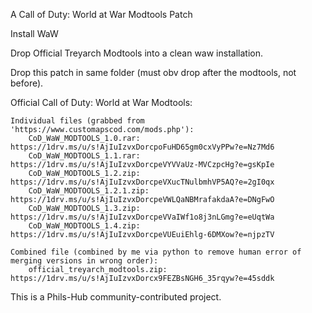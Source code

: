 A Call of Duty: World at War Modtools Patch

Install WaW

Drop Official Treyarch Modtools into a clean waw installation.

Drop this patch in same folder (must obv drop after the modtools, not before).

Official Call of Duty: World at War Modtools:

    Individual files (grabbed from 'https://www.customapscod.com/mods.php'):
        CoD_WaW_MODTOOLS_1.0.rar: https://1drv.ms/u/s!AjIuIzvxDorcpoFuHD65gm0cxVyPPw?e=Nz7Md6
        CoD_WaW_MODTOOLS_1.1.rar: https://1drv.ms/u/s!AjIuIzvxDorcpeVYVVaUz-MVCzpcHg?e=gsKpIe
        CoD_WaW_MODTOOLS_1.2.zip: https://1drv.ms/u/s!AjIuIzvxDorcpeVXucTNulbmhVP5AQ?e=2gI0qx
        CoD_WaW_MODTOOLS_1.2.1.zip: https://1drv.ms/u/s!AjIuIzvxDorcpeVWLQaNBMrafakdaA?e=DNgFwO
        CoD_WaW_MODTOOLS_1.3.zip: https://1drv.ms/u/s!AjIuIzvxDorcpeVVaIWf1o8j3nLGmg?e=eUqtWa
        CoD_WaW_MODTOOLS_1.4.zip: https://1drv.ms/u/s!AjIuIzvxDorcpeVUEuiEhlg-6DMXow?e=njpzTV

    Combined file (combined by me via python to remove human error of merging versions in wrong order):
        official_treyarch_modtools.zip: https://1drv.ms/u/s!AjIuIzvxDorcx9FEZBsNGH6_35rqyw?e=45sddk

This is a Phils-Hub community-contributed project.
